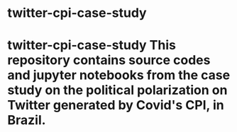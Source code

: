 # twitter-cpi-case-study
# twitter-cpi-case-study This repository contains source codes and jupyter notebooks from the case study on the political polarization on Twitter generated by Covid's CPI, in Brazil.
